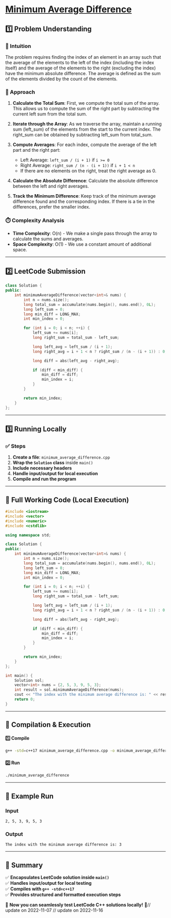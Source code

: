 # **[Minimum Average Difference](https://leetcode.com/problems/minimum-average-difference/description/)**  

## **1️⃣ Problem Understanding**  
### **📌 Intuition**  
The problem requires finding the index of an element in an array such that the average of the elements to the left of the index (including the index itself) and the average of the elements to the right (excluding the index) have the minimum absolute difference. The average is defined as the sum of the elements divided by the count of the elements. 

### **🚀 Approach**  
1. **Calculate the Total Sum**: First, we compute the total sum of the array. This allows us to compute the sum of the right part by subtracting the current left sum from the total sum.
  
2. **Iterate through the Array**: As we traverse the array, maintain a running sum (left_sum) of the elements from the start to the current index. The right_sum can be obtained by subtracting left_sum from total_sum.

3. **Compute Averages**: For each index, compute the average of the left part and the right part:
   - Left Average: `left_sum / (i + 1)` if `i >= 0`
   - Right Average: `right_sum / (n - (i + 1))` if `i + 1 < n`
   - If there are no elements on the right, treat the right average as 0.

4. **Calculate the Absolute Difference**: Calculate the absolute difference between the left and right averages.

5. **Track the Minimum Difference**: Keep track of the minimum average difference found and the corresponding index. If there is a tie in the differences, prefer the smaller index.

### **⏱️ Complexity Analysis**  
- **Time Complexity**: O(n) - We make a single pass through the array to calculate the sums and averages.  
- **Space Complexity**: O(1) - We use a constant amount of additional space.

---  

## **2️⃣ LeetCode Submission**  
```cpp
class Solution {
public:
    int minimumAverageDifference(vector<int>& nums) {
        int n = nums.size();
        long total_sum = accumulate(nums.begin(), nums.end(), 0L);
        long left_sum = 0;
        long min_diff = LONG_MAX;
        int min_index = 0;

        for (int i = 0; i < n; ++i) {
            left_sum += nums[i];
            long right_sum = total_sum - left_sum;

            long left_avg = left_sum / (i + 1);
            long right_avg = i + 1 < n ? right_sum / (n - (i + 1)) : 0;

            long diff = abs(left_avg - right_avg);

            if (diff < min_diff) {
                min_diff = diff;
                min_index = i;
            }
        }

        return min_index;
    }
};  
```  

---  

## **3️⃣ Running Locally**  
### **✅ Steps**  
1. **Create a file**: `minimum_average_difference.cpp`  
2. **Wrap the `Solution` class** inside `main()`  
3. **Include necessary headers**  
4. **Handle input/output for local execution**  
5. **Compile and run the program**  

---  

## **📝 Full Working Code (Local Execution)**  
```cpp
#include <iostream>
#include <vector>
#include <numeric>
#include <cstdlib>

using namespace std;

class Solution {
public:
    int minimumAverageDifference(vector<int>& nums) {
        int n = nums.size();
        long total_sum = accumulate(nums.begin(), nums.end(), 0L);
        long left_sum = 0;
        long min_diff = LONG_MAX;
        int min_index = 0;

        for (int i = 0; i < n; ++i) {
            left_sum += nums[i];
            long right_sum = total_sum - left_sum;

            long left_avg = left_sum / (i + 1);
            long right_avg = i + 1 < n ? right_sum / (n - (i + 1)) : 0;

            long diff = abs(left_avg - right_avg);

            if (diff < min_diff) {
                min_diff = diff;
                min_index = i;
            }
        }

        return min_index;
    }
};

int main() {
    Solution sol;
    vector<int> nums = {2, 5, 3, 9, 5, 3};
    int result = sol.minimumAverageDifference(nums);
    cout << "The index with the minimum average difference is: " << result << endl;
    return 0;
}  
```  

---  

## **🔧 Compilation & Execution**  
#### **1️⃣ Compile**  
```bash
g++ -std=c++17 minimum_average_difference.cpp -o minimum_average_difference
```  

#### **2️⃣ Run**  
```bash
./minimum_average_difference
```  

---  

## **🎯 Example Run**  
### **Input**  
```
2, 5, 3, 9, 5, 3
```  
### **Output**  
```
The index with the minimum average difference is: 3
```  

---  

## **📌 Summary**  
✅ **Encapsulates LeetCode solution inside `main()`**  
✅ **Handles input/output for local testing**  
✅ **Compiles with `g++ -std=c++17`**  
✅ **Provides structured and formatted execution steps**  

🚀 **Now you can seamlessly test LeetCode C++ solutions locally!** 🚀// update on 2022-11-07
// update on 2022-11-16
